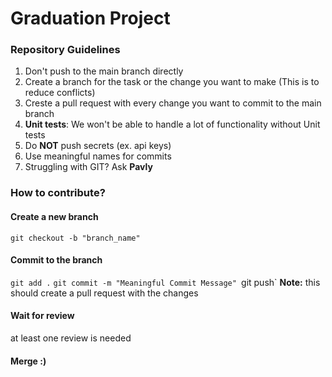 # Graduation Project
### Repository Guidelines
1) Don't push to the main branch directly
2) Create a branch for the task or the change you want to make (This is to reduce conflicts)
3) Creste a pull request with every change you want to commit to the main branch
4) **Unit tests**: We won't be able to handle a lot of functionality without Unit tests
5) Do **NOT** push secrets (ex. api keys)
6) Use meaningful names for commits
7) Struggling with GIT? Ask **Pavly**

### How to contribute?

#### Create a new branch
`git checkout -b "branch_name"`
#### Commit to the branch
`git add .`
`git commit -m "Meaningful Commit Message"
`git push`
**Note:** this should create a pull request with the changes
#### Wait for review
at least one review is needed
#### Merge :)
